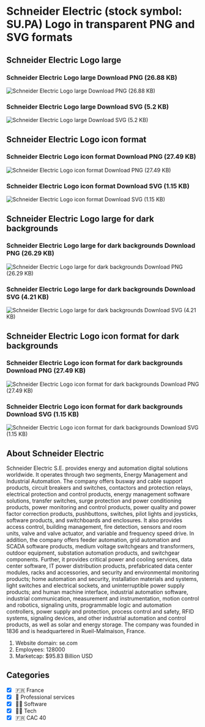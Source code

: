 # Schneider Electric (stock symbol: SU.PA) Logo in transparent PNG and SVG formats

## Schneider Electric Logo large

### Schneider Electric Logo large Download PNG (26.88 KB)

![Schneider Electric Logo large Download PNG (26.88 KB)](/img/orig/SU.PA_BIG-8cd10b23.png)

### Schneider Electric Logo large Download SVG (5.2 KB)

![Schneider Electric Logo large Download SVG (5.2 KB)](/img/orig/SU.PA_BIG-64469c31.svg)

## Schneider Electric Logo icon format

### Schneider Electric Logo icon format Download PNG (27.49 KB)

![Schneider Electric Logo icon format Download PNG (27.49 KB)](/img/orig/SU.PA-386facc5.png)

### Schneider Electric Logo icon format Download SVG (1.15 KB)

![Schneider Electric Logo icon format Download SVG (1.15 KB)](/img/orig/SU.PA-45fa0b74.svg)

## Schneider Electric Logo large for dark backgrounds

### Schneider Electric Logo large for dark backgrounds Download PNG (26.29 KB)

![Schneider Electric Logo large for dark backgrounds Download PNG (26.29 KB)](/img/orig/SU.PA_BIG.D-576f81ce.png)

### Schneider Electric Logo large for dark backgrounds Download SVG (4.21 KB)

![Schneider Electric Logo large for dark backgrounds Download SVG (4.21 KB)](/img/orig/SU.PA_BIG.D-491ed61e.svg)

## Schneider Electric Logo icon format for dark backgrounds

### Schneider Electric Logo icon format for dark backgrounds Download PNG (27.49 KB)

![Schneider Electric Logo icon format for dark backgrounds Download PNG (27.49 KB)](/img/orig/SU.PA.D-d8bd8523.png)

### Schneider Electric Logo icon format for dark backgrounds Download SVG (1.15 KB)

![Schneider Electric Logo icon format for dark backgrounds Download SVG (1.15 KB)](/img/orig/SU.PA.D-a579c966.svg)

## About Schneider Electric

Schneider Electric S.E. provides energy and automation digital solutions worldwide. It operates through two segments, Energy Management and Industrial Automation. The company offers busway and cable support products, circuit breakers and switches, contactors and protection relays, electrical protection and control products, energy management software solutions, transfer switches, surge protection and power conditioning products, power monitoring and control products, power quality and power factor correction products, pushbuttons, switches, pilot lights and joysticks, software products, and switchboards and enclosures. It also provides access control, building management, fire detection, sensors and room units, valve and valve actuator, and variable and frequency speed drive. In addition, the company offers feeder automation, grid automation and SCADA software products, medium voltage switchgears and transformers, outdoor equipment, substation automation products, and switchgear components. Further, it provides critical power and cooling services, data center software, IT power distribution products, prefabricated data center modules, racks and accessories, and security and environmental monitoring products; home automation and security, installation materials and systems, light switches and electrical sockets, and uninterruptible power supply products; and human machine interface, industrial automation software, industrial communication, measurement and instrumentation, motion control and robotics, signaling units, programmable logic and automation controllers, power supply and protection, process control and safety, RFID systems, signaling devices, and other industrial automation and control products, as well as solar and energy storage. The company was founded in 1836 and is headquartered in Rueil-Malmaison, France.

1. Website domain: se.com
2. Employees: 128000
3. Marketcap: $95.83 Billion USD


## Categories
- [x] 🇫🇷 France
- [x] 💼 Professional services
- [x] 👨‍💻 Software
- [x] 👩‍💻 Tech
- [x] 🇫🇷 CAC 40
